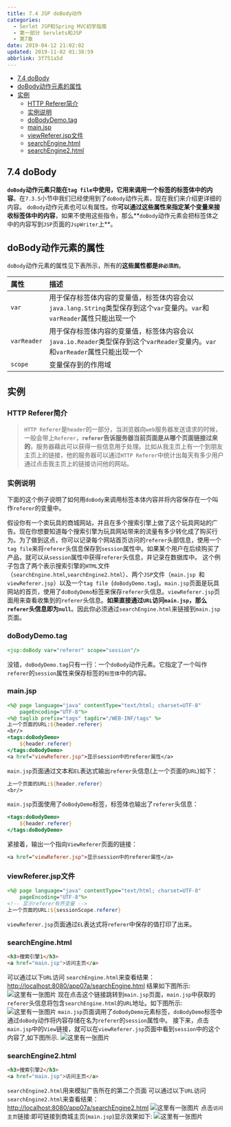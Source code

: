 ```yaml
---
title: 7.4 JSP doBody动作
categories: 
  - Serlet JSP和Spring MVC初学指南
  - 第一部分 Servlets和JSP
  - 第7章
date: 2019-04-12 21:02:02
updated: 2019-11-02 01:38:59
abbrlink: 3f751a5d
---
```

- [7.4 doBody](/ReadingNotes/3f751a5d/#7-4-doBody)
- [doBody动作元素的属性](/ReadingNotes/3f751a5d/#doBody动作元素的属性)
- [实例](/ReadingNotes/3f751a5d/#实例)
    - [HTTP Referer简介](/ReadingNotes/3f751a5d/#HTTP-Referer简介)
    - [实例说明](/ReadingNotes/3f751a5d/#实例说明)
    - [doBodyDemo.tag](/ReadingNotes/3f751a5d/#doBodyDemo-tag)
    - [main.jsp](/ReadingNotes/3f751a5d/#main-jsp)
    - [viewReferer.jsp文件](/ReadingNotes/3f751a5d/#viewReferer-jsp文件)
    - [searchEngine.html](/ReadingNotes/3f751a5d/#searchEngine-html)
    - [searchEngine2.html](/ReadingNotes/3f751a5d/#searchEngine2-html)

<!--more-->
<script src="https://cdn.bootcss.com/jquery/3.4.0/jquery.slim.min.js"></script>
<script>$(document).ready(function () {$(".post-body > ul:nth-child(1)").hide();});</script>

<!--end-->
## 7.4 doBody ##
**`doBody`动作元素只能在`tag file`中使用，它用来调用一个标签的标签体中的内容**。在`7.3.5`小节中我们已经使用到了`doBody`动作元素，现在我们来介绍更详细的内容。
`doBody`动作元素也可以有属性。你**可以通过这些属性来指定某个变量来接收标签体中的内容**，如果不使用这些指令，那么**`doBody`动作元素会把标签体之中的内容写到`JSP`页面的`JspWriter`上**。
## doBody动作元素的属性 ##
`doBody`动作元素的属性见下表所示，所有的**这些属性都是`非必须的`**。

|属性|描述|
|:---|:---|
|`var`|用于保存标签体内容的变量值，标签体内容会以`java.lang.String`类型保存到这个`var`变量内。`var`和`varReader`属性只能出现一个|
|`varReader`|用于保存标签体内容的变量值，标签体内容会以`java.io.Reader`类型保存到这个`varReader`变量内。`var`和`varReader`属性只能出现一个|
|`scope`|变量保存到的作用域|

## 实例 ##
### HTTP Referer简介 ###
> `HTTP Referer`是`header`的一部分，当浏览器向`web`服务器发送请求的时候，一般会带上`Referer`，**`referer`告诉服务器当前页面是从哪个页面链接过来的**，服务器藉此可以获得一些信息用于处理。比如从我主页上有一个到朋友主页上的链接，他的服务器可以通过`HTTP Referer`中统计出每天有多少用户通过点击我主页上的链接访问他的网站。

### 实例说明 ###
下面的这个例子说明了如何用`doBody`来调用标签本体内容并将内容保存在一个叫作`referer`的变量中。

假设你有一个卖玩具的商城网站，并且在多个搜索引擎上做了这个玩具网站的广告。现在你想要知道每个搜索引擎为玩具网站带来的流量有多少转化成了购买行为。为了做到这点，你可以记录每个网站首页访问的`referer`头部信息，使用一个`tag file`来将`referer`头信息保存到`session`属性中。如果某个用户在后续购买了产品，就可以从`session`属性中获得`referer`头信息，并记录在数据库中。
这个例子包含了两个表示搜索引擎的`HTML`文件（`searchEngine.html`,`searchEngine2.html`）、两个`JSP`文件（`main.jsp `和 `viewReferer.jsp`）以及一个`tag file `(`doBodyDemo.tag`)。`main.jsp`页面是玩具网站的首页，使用了`doBodyDemo`标签来保存`referer`头信息。`viewReferer.jsp`页面用来查看收集到的`referer`头信息。**如果直接通过`URL`访问`main.jsp`，那么`referer`头信息即为`null`**。因此你必须通过`searchEngine.html`来链接到`main.jsp`页面。
### doBodyDemo.tag ###
```jsp
<jsp:doBody var="referer" scope="session"/>
```
没错，`doBodyDemo.tag`只有一行：一个`doBody`动作元素。它指定了一个叫作`referer`的`session`属性来保存标签的`标签体`中的内容。
### main.jsp ###
```jsp
<%@ page language="java" contentType="text/html; charset=UTF-8"
    pageEncoding="UTF-8"%>
<%@ taglib prefix="tags" tagdir="/WEB-INF/tags" %>
上一个页面的URL:${header.referer}
<br/>
<tags:doBodyDemo>
    ${header.referer}
</tags:doBodyDemo>
<a href="viewReferer.jsp">显示session中的referer属性</a>
```
`main.jsp`页面通过文本和`EL`表达式输出`referer`头信息(上一个页面的`URL`)如下：
```jsp
上一个页面的URL:${header.referer}
<br/>
```
`main.jsp`页面使用了`doBodyDemo`标签，标签体也输出了`referer`头信息：
```jsp
<tags:doBodyDemo>
    ${header.referer}
</tags:doBodyDemo>
```
紧接着，输出一个指向`ViewReferer`页面的链接：
```jsp
<a href="viewReferer.jsp">显示session中的referer属性</a>
```
### viewReferer.jsp文件 ###
```jsp
<%@ page language="java" contentType="text/html; charset=UTF-8"
    pageEncoding="UTF-8"%>
<!-- 显示referer有界变量 -->
上一个页面的URL:${sessionScope.referer}
```
`viewReferer.jsp`页面通过`EL`表达式将`referer`中保存的值打印了出来。
### searchEngine.html ###
```html
<h3>搜索引擎1</h3>
<a href="main.jsp">访问主页</a>
```

可以通过以下`URL`访问 `searchEngine.html`来查看结果：
[http://localhost:8080/app07a/searchEngine.html](http://localhost:8080/app07a/searchEngine.html)
结果如下图所示:
![这里有一张图片](https://image-1257720033.cos.ap-shanghai.myqcloud.com/blog/readbooknote/ServlerJSPAndSpring%20MVCChuXueZhiNan/Chapter7/3.png)
现在点击这个链接跳转到`main.jsp`页面，`main.jsp`中获取的`referer`头信息将包含`searchEngine.html`的`URL`地址。如下图所示:
![这里有一张图片](https://image-1257720033.cos.ap-shanghai.myqcloud.com/blog/readbooknote/ServlerJSPAndSpring%20MVCChuXueZhiNan/Chapter7/4.png)
`main.jsp`页面调用了`doBodyDemo`元素标签，`doBodyDemo`标签中通过`doBody`动作将内容存储在名为`referer`的`session`属性中。
接下来，点击`main.jsp`中的`View`链接，就可以在`viewReferer.jsp`页面中看到`session`中的这个内容了,如下图所示.
![这里有一张图片](https://image-1257720033.cos.ap-shanghai.myqcloud.com/blog/readbooknote/ServlerJSPAndSpring%20MVCChuXueZhiNan/Chapter7/5.png)
### searchEngine2.html ###
```html
<h3>搜索引擎2</h3>
<a href="main.jsp">访问主页</a>
```
`searchEngine2.html`用来模拟广告所在的第二个页面
可以通过以下`URL`访问 `searchEngine2.html`来查看结果：
[http://localhost:8080/app07a/searchEngine2.html](http://localhost:8080/app07a/searchEngine2.html)
![这里有一张图片](https://image-1257720033.cos.ap-shanghai.myqcloud.com/blog/readbooknote/ServlerJSPAndSpring%20MVCChuXueZhiNan/Chapter7/9.png)
点击`访问主页`链接:即可链接到商城主页(`main.jsp`)显示效果如下:
![这里有一张图片](https://image-1257720033.cos.ap-shanghai.myqcloud.com/blog/readbooknote/ServlerJSPAndSpring%20MVCChuXueZhiNan/Chapter7/10.png)
